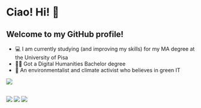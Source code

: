 # Ciao! Hi! 👋
## Welcome to my GitHub profile! 
- 💻 I am currently studying (and improving my skills) for my MA degree at the University of Pisa
- 👩‍🎓 Got a Digital Humanities Bachelor degree
- 🌱 An environmentalist and climate activist who believes in green IT

<!--
<a href="https://github.com/anuraghazra/github-readme-stats">
  <img align="center" src="https://github-readme-stats.vercel.app/api?username=francescapoli98&show_icons=true&theme=aura_dark" />
</a>
</br> 
</br> -->
<a href="https://github.com/anuraghazra/github-readme-stats">
  <img align="center" src="https://github-readme-stats.vercel.app/api/top-langs/?username=francescapoli98&layout=compact&theme=aura_dark" />
</a>

<br/>
<br/>

[![](https://img.shields.io/badge/-LinkedIn-informational?style=for-the-badge&logo=linkedin&logoColor=white&color=2867B2)](www.linkedin.com/in/francesca-poli-dh)
[![](https://img.shields.io/badge/-Instagram-informational?style=for-the-badge&logo=instagram&logoColor=white&color=C13584)](https://instagram.com/fridakhtulhu)
[![](https://img.shields.io/badge/ProtonMail-8B89CC?style=for-the-badge&logo=protonmail&logoColor=white)](mailto:francescapolif@protonmail.com)



<!--
**francescapoli98/francescapoli98** is a ✨ _special_ ✨ repository because its `README.md` (this file) appears on your GitHub profile.

Here are some ideas to get you started:

- 🔭 I’m currently working on ...
- 🌱 I’m currently learning ...
- 👯 I’m looking to collaborate on ...
- 🤔 I’m looking for help with ...
- 💬 Ask me about ...
- 📫 How to reach me: ...
- 😄 Pronouns: ...
- ⚡ Fun fact: ...
-->

